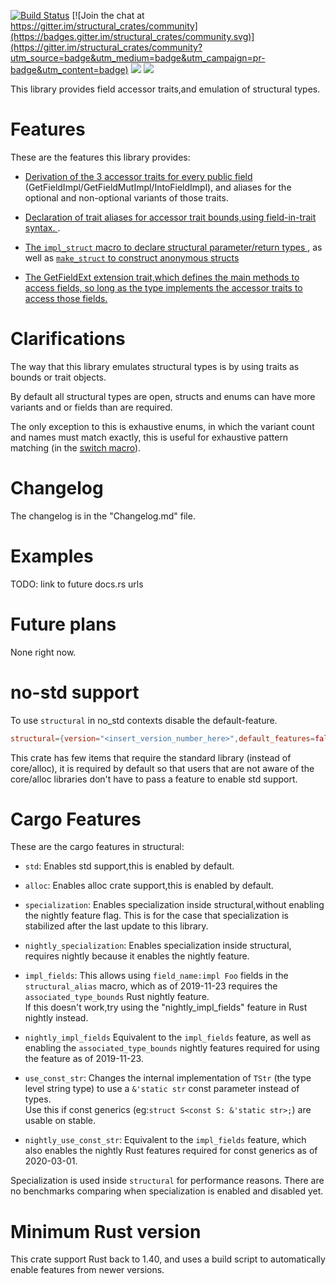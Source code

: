[![Build Status](https://travis-ci.org/rodrimati1992/structural_crates.svg?branch=master)](https://travis-ci.org/rodrimati1992/structural_crates) [![Join the chat at https://gitter.im/structural_crates/community](https://badges.gitter.im/structural_crates/community.svg)](https://gitter.im/structural_crates/community?utm_source=badge&utm_medium=badge&utm_campaign=pr-badge&utm_content=badge)
[![](https://img.shields.io/crates/v/structural.svg)][crates-io]
[![](https://docs.rs/structural/badge.svg)][api-docs]

[crates-io]: https://crates.io/crates/structural
[api-docs]: https://docs.rs/structural



This library provides field accessor traits,and emulation of structural types.

# Features

These are the features this library provides:

- [Derivation of the 3 accessor traits for every public field
](https://docs.rs/structural/0.3/structural/docs/structural_macro/index.html)
(GetFieldImpl/GetFieldMutImpl/IntoFieldImpl),
and aliases for the optional and non-optional variants of those traits.

- [Declaration of trait aliases for accessor trait bounds,using field-in-trait syntax.
](https://docs.rs/structural/0.3/structural/macro.structural_alias.html).

- [The `impl_struct` macro to declare structural parameter/return types
](https://docs.rs/structural/0.3/structural/macro.impl_struct.html),
as well as
[`make_struct` to construct anonymous structs ](https://docs.rs/structural/0.3/structural/macro.make_struct.html)

- [The GetFieldExt extension trait,which defines the main methods to access fields,
so long as the type implements the accessor traits to access those fields.
](https://docs.rs/structural/0.3/structural/trait.GetFieldExt.html)

# Clarifications

The way that this library emulates structural types is by using traits as bounds 
or trait objects.

By default all structural types are open,
structs and enums can have more variants and or fields than are required.

The only exception to this is exhaustive enums,
in which the variant count and names must match exactly,
this is useful for exhaustive pattern matching 
(in the [switch macro](https://docs.rs/structural/0.3/structural/macro.switch.html)).

# Changelog

The changelog is in the "Changelog.md" file.

# Examples

TODO: link to future docs.rs urls

# Future plans

None right now.

# no-std support

To use `structural` in no_std contexts disable the default-feature.

```toml
structural={version="<insert_version_number_here>",default_features=false}
```

This crate has few items that require the standard library (instead of core/alloc),
it is required by default so that users that are not aware of the core/alloc libraries don't have 
to pass a feature to enable std support.

# Cargo Features

These are the cargo features in structural:

- `std`: Enables std support,this is enabled by default.

- `alloc`:
    Enables alloc crate support,this is enabled by default.

- `specialization`:
    Enables specialization inside structural,without enabling the nightly feature flag.
    This is for the case that specialization is stabilized after the last update to this library.

- `nightly_specialization`:
    Enables specialization inside structural,
    requires nightly because it enables the nightly feature.

- `impl_fields`:
    This allows using `field_name:impl Foo` fields in the `structural_alias` macro,
    which as of 2019-11-23 requires the `associated_type_bounds` Rust nightly feature.<br>
    If this doesn't work,try using the "nightly_impl_fields" feature in Rust nightly instead.

- `nightly_impl_fields`
    Equivalent to the `impl_fields` feature,
    as well as enabling the `associated_type_bounds` nightly features required
    for using the feature as of 2019-11-23.

- `use_const_str`:
    Changes the internal implementation of `TStr` (the type level string type)
    to use a `&'static str` const parameter instead of types.<br>
    Use this if const generics (eg:`struct S<const S: &'static str>;`) are usable on stable.

- `nightly_use_const_str`:
    Equivalent to the `impl_fields` feature,
    which also enables the nightly Rust features required for const generics as of 2020-03-01.



Specialization is used inside `structural` for performance reasons.
There are no benchmarks comparing when specialization is enabled and disabled yet.

# Minimum Rust version

This crate support Rust back to 1.40,
and uses a build script to automatically enable features from newer versions.
